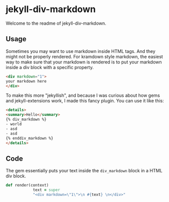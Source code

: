 # jekyll-div-markdown

Welcome to the readme of jekyll-div-markdown.

## Usage

Sometimes you may want to use markdown inside HTML tags. And they might not be properly rendered. For kramdown style markdown, the easiest way to make sure that your markdown is rendered is to put your markdown inside a div block with a specific property.

```HTML
<div markdown="1">
your markdown here
</div>
```

To make this more "jekyllish", and because I was curious about how gems and jekyll-extensions work, I made this fancy plugin. You can use it like this:

```HTML
<details>
<summary>Hello</summary>
{% div_markdown %}
- world
- asd
- asd
{% enddiv_markdown %}
</details>
```

## Code

The gem essentially puts your text inside the `div_markdown` block in a HTML div block.

```ruby
def render(context)
            text = super
            "<div markdown=\"1\">\n #{text} \n</div>"
```
